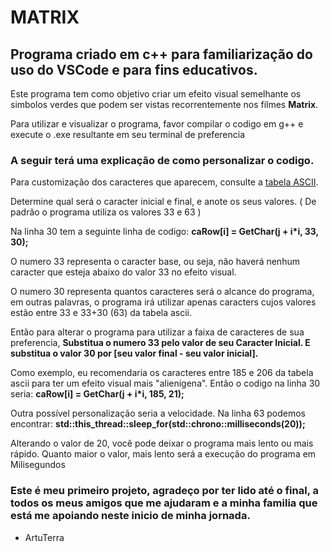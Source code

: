 # MATRIX
## Programa criado em c++ para familiarização do uso do VSCode e para fins educativos.

Este programa tem como objetivo criar um efeito visual semelhante os simbolos verdes que podem ser vistas recorrentemente nos filmes **Matrix**.

Para utilizar e visualizar o programa, favor compilar o codigo em g++ e execute o .exe resultante em seu terminal de preferencia

### A seguir terá uma explicação de como personalizar o codigo.

Para customização dos caracteres que aparecem, consulte a [tabela ASCII](https://www.matematica.pt/util/resumos/tabela-ascii.php). 

Determine qual será o caracter inicial e final, e anote os seus valores. ( De padrão o programa utiliza os valores 33 e 63 )

Na linha 30 tem a seguinte linha de codigo: **caRow[i] = GetChar(j + i*i, 33, 30);**

O numero 33 representa o caracter base, ou seja, não haverá nenhum caracter que esteja abaixo do valor 33 no efeito visual.

O numero 30 representa quantos caracteres será o alcance do programa, em outras palavras, o programa irá utilizar apenas caracters cujos valores  estão entre 33 e 33+30 (63) da tabela ascii.

Então para alterar o programa para utilizar a faixa de caracteres de sua preferencia, **Substitua o numero 33 pelo valor de seu Caracter Inicial. E substitua o valor 30 por [seu valor final - seu valor inicial].**

Como exemplo, eu recomendaria os caracteres entre 185 e 206 da tabela ascii para ter um efeito visual mais "alienígena". Então o codigo na linha 30 seria: **caRow[i] = GetChar(j + i*i, 185, 21);**

Outra possível personalização seria a velocidade. Na linha 63 podemos encontrar: **std::this_thread::sleep_for(std::chrono::milliseconds(20));**

Alterando o valor de 20, você pode deixar o programa mais lento ou mais rápido. Quanto maior o valor, mais lento será a execução do programa em Milisegundos

### Este é meu primeiro projeto, agradeço por ter lido até o final, a todos os meus amigos que me ajudaram e a minha familia que está me apoiando neste inicio de minha jornada.

- ArtuTerra
